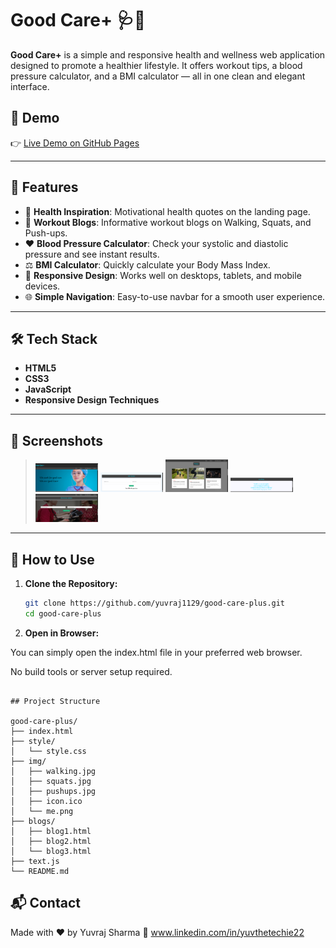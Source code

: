 # Good Care+ 🩺💪

**Good Care+** is a simple and responsive health and wellness web application designed to promote a healthier lifestyle. It offers workout tips, a blood pressure calculator, and a BMI calculator — all in one clean and elegant interface.

## 🚀 Demo

👉 [Live Demo on GitHub Pages]()

---

## 🌟 Features

- 🧠 **Health Inspiration**: Motivational health quotes on the landing page.
- 💪 **Workout Blogs**: Informative workout blogs on Walking, Squats, and Push-ups.
- ❤️ **Blood Pressure Calculator**: Check your systolic and diastolic pressure and see instant results.
- ⚖️ **BMI Calculator**: Quickly calculate your Body Mass Index.
- 📱 **Responsive Design**: Works well on desktops, tablets, and mobile devices.
- 🌐 **Simple Navigation**: Easy-to-use navbar for a smooth user experience.

---

## 🛠️ Tech Stack

- **HTML5**
- **CSS3**
- **JavaScript**
- **Responsive Design Techniques**

---

## 📸 Screenshots

> <img src="img/Screenshot1.png" width="100" />
> <img src="img/Screenshot2.png" width="100" />
> <img src="img/Screenshot3.png" width="100" />
> <img src="img/Screenshot4.png" width="100" />
> <img src="img/Screenshot5.png" width="100" />

---

## 🧪 How to Use

1. **Clone the Repository:**

   ```bash
   git clone https://github.com/yuvraj1129/good-care-plus.git
   cd good-care-plus

   ```

2. **Open in Browser:**

You can simply open the index.html file in your preferred web browser.

No build tools or server setup required.

```

## Project Structure

good-care-plus/
├── index.html
├── style/
│   └── style.css
├── img/
│   ├── walking.jpg
│   ├── squats.jpg
│   ├── pushups.jpg
│   ├── icon.ico
│   └── me.png
├── blogs/
│   ├── blog1.html
│   ├── blog2.html
│   └── blog3.html
├── text.js
└── README.md

```

## 📬 Contact

Made with ❤️ by Yuvraj Sharma
📧 www.linkedin.com/in/yuvthetechie22
